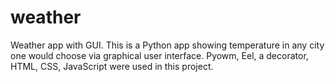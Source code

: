 # weather
Weather app with GUI.
This is a Python app showing temperature in any city one would choose via graphical user interface. 
Pyowm, Eel, a decorator, HTML, CSS, JavaScript were used in this project.
